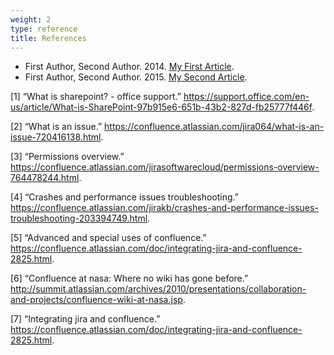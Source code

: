 ```yaml
---
weight: 2
type: reference
title: References
---
```

* First Author, Second Author. 2014. [My First Article](https://example.com/articles/1).
* First Author, Second Author. 2015. [My Second Article](https://example.com/articles/2).


\[1\] “What is sharepoint? - office support.”
<https://support.office.com/en-us/article/What-is-SharePoint-97b915e6-651b-43b2-827d-fb25777f446f>.

\[2\] “What is an issue.”
<https://confluence.atlassian.com/jira064/what-is-an-issue-720416138.html>.

\[3\] “Permissions overview.”
<https://confluence.atlassian.com/jirasoftwarecloud/permissions-overview-764478244.html>.

\[4\] “Crashes and performance issues troubleshooting.”
<https://confluence.atlassian.com/jirakb/crashes-and-performance-issues-troubleshooting-203394749.html>.

\[5\] “Advanced and special uses of confluence.”
<https://confluence.atlassian.com/doc/integrating-jira-and-confluence-2825.html>.

\[6\] “Confluence at nasa: Where no wiki has gone before.”
<http://summit.atlassian.com/archives/2010/presentations/collaboration-and-projects/confluence-wiki-at-nasa.jsp>.

\[7\] “Integrating jira and confluence.”
<https://confluence.atlassian.com/doc/integrating-jira-and-confluence-2825.html>.

